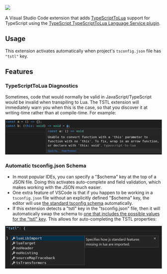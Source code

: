 [![](https://img.shields.io/visual-studio-marketplace/v/typescript-to-lua.vscode-typescript-to-lua?color=g&label=Visual%20Studio%20Marketplace)](https://marketplace.visualstudio.com/items?itemName=typescript-to-lua.vscode-typescript-to-lua)

A Visual Studio Code extension that adds [TypeScriptToLua](https://typescripttolua.github.io)
support for TypeScript using the
[TypeScript TypeScriptToLua Language Service plugin](https://github.com/TypeScriptToLua/typescript-tstl-plugin).

## Usage

This extension activates automatically when project's `tsconfig.json` file has `"tstl"` key.

## Features

### TypeScriptToLua Diagnostics

Sometimes, code that would normally be valid in JavaScript/TypeScript would be invalid when transpiling to Lua. The TSTL extension will immediately warn you when this is the case, so that you discover it at writing-time rather than at compile-time. For example:

![](/docs/diagnostics.png)

### Automatic tsconfig.json Schema

- In most popular IDEs, you can specify a "$schema" key at the top of a JSON file. Doing this activates auto-complete and field validation, which makes working with the JSON much easier.
- One extra feature of VSCode is that if you happen to be working in a `tsconfig.json` file without an explicitly defined "$schema" key, the editor will use [the standard tsconfig schema](https://json.schemastore.org/tsconfig) automatically.
- If this extension detects a "tstl" key in the "tsconfig.json" file, then it will automatically swap the schema to [one that includes the possible values for the "tstl" key](https://github.com/TypeScriptToLua/TypeScriptToLua/blob/master/tsconfig-schema.json). This allows for auto-completing the TSTL properties:

![](/docs/tsconfig-schema.png)
